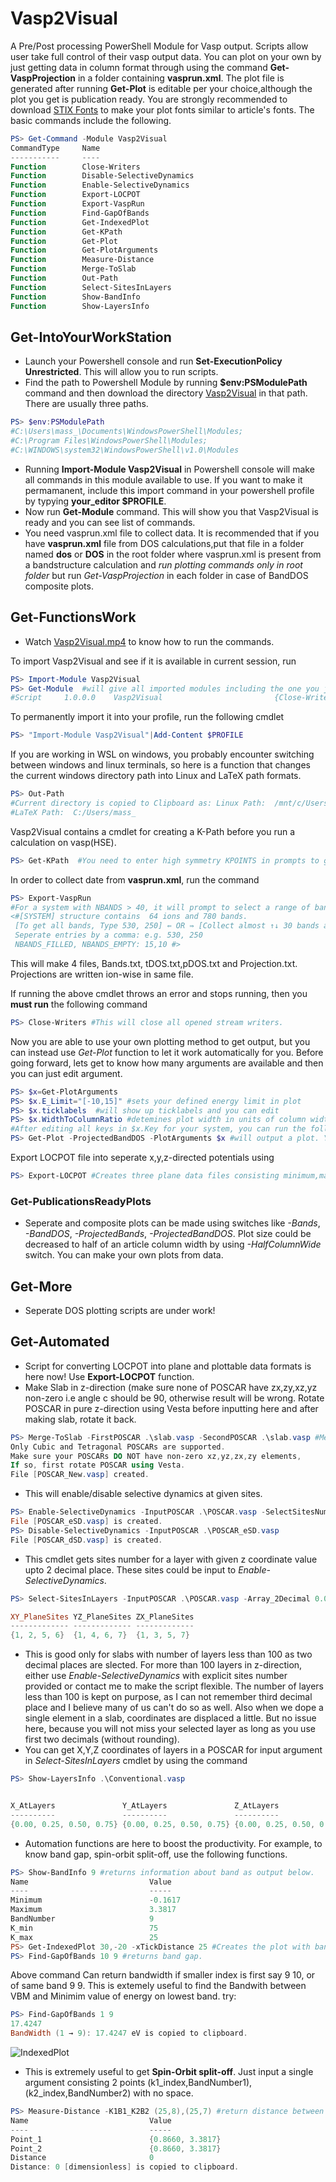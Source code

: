 # Vasp2Visual
A Pre/Post processing PowerShell Module for Vasp output. Scripts allow user take full control of their vasp output data. You can plot on your own by just getting data in column format through using the command **Get-VaspProjection** in a folder containing **vasprun.xml**. The plot file is generated after running **Get-Plot** is editable per your choice,although the plot you get is publication ready. You are strongly recommended to download [STIX Fonts](https://www.stixfonts.org/) to make your plot fonts similar to article's fonts. The basic commands include the following.
```powershell
PS> Get-Command -Module Vasp2Visual
CommandType     Name
-----------     ----
Function        Close-Writers
Function        Disable-SelectiveDynamics
Function        Enable-SelectiveDynamics
Function        Export-LOCPOT
Function        Export-VaspRun
Function        Find-GapOfBands
Function        Get-IndexedPlot
Function        Get-KPath
Function        Get-Plot
Function        Get-PlotArguments
Function        Measure-Distance
Function        Merge-ToSlab
Function        Out-Path
Function        Select-SitesInLayers
Function        Show-BandInfo
Function        Show-LayersInfo
```
## Get-IntoYourWorkStation
- Launch your Powershell console and run **Set-ExecutionPolicy Unrestricted**. This will allow you to run scripts.
- Find the path to Powershell Module by running **$env:PSModulePath** command and then download the directory [Vasp2Visual](Vasp2Visual) in that path. There are usually three paths.
```powershell
PS> $env:PSModulePath
#C:\Users\mass_\Documents\WindowsPowerShell\Modules;
#C:\Program Files\WindowsPowerShell\Modules;
#C:\WINDOWS\system32\WindowsPowerShell\v1.0\Modules
```
- Running **Import-Module Vasp2Visual** in Powershell console will make all commands in this module available to use. If you want to make it permamanent, include this import command in your powershell profile by typying **your_editor $PROFILE**.
- Now run **Get-Module** command. This will show you that Vasp2Visual is ready and you can see list of commands.
- You need vasprun.xml file to collect data. It is recommended that if you have **vasprun.xml** file from DOS calculations,put that file in a folder named **dos** or **DOS** in the root folder where vasprun.xml is present from a bandstructure calculation and *run plotting commands only in root folder* but run *Get-VaspProjection* in each folder in case of BandDOS composite plots.
## Get-FunctionsWork
- Watch [Vasp2Visual.mp4](Vasp2Visual.mp4) to know how to run the commands.

To import Vasp2Visual and see if it is available in current session, run
```powershell
PS> Import-Module Vasp2Visual
PS> Get-Module  #will give all imported modules including the one you just imported
#Script     1.0.0.0    Vasp2Visual                         {Close-Writers, Get-KPath, Get-Plot, Get-PlotArguments...}
```
To permanently import it into your profile, run the following cmdlet
```powershell
PS> "Import-Module Vasp2Visual"|Add-Content $PROFILE
```
If you are working in WSL on windows, you probably encounter switching between windows and linux terminals, so here is a function that changes the current windows directory path into Linux and LaTeX path formats.
```powershell
PS> Out-Path
#Current directory is copied to Clipboard as: Linux Path:  /mnt/c/Users/mass_
#LaTeX Path:  C:/Users/mass_
```
Vasp2Visual contains a cmdlet for creating a K-Path before you run a calculation on vasp(HSE).
```powershell
PS> Get-KPath  #You need to enter high symmetry KPOINTS in prompts to get path.
```
In order to collect date from **vasprun.xml**, run the command
```powershell
PS> Export-VaspRun
#For a system with NBANDS > 40, it will prompt to select a range of bands
<#[SYSTEM] structure contains  64 ions and 780 bands.           
 [To get all bands, Type 530, 250] ⇚ OR ⇛ [Collect almost ↑↓ 30 bands around VBM]
 Seperate entries by a comma: e.g. 530, 250                         
 NBANDS_FILLED, NBANDS_EMPTY: 15,10 #>
```
This will make 4 files, Bands.txt, tDOS.txt,pDOS.txt and Projection.txt. Projections are written ion-wise in same file. 

If running the above cmdlet throws an error and stops running, then you **must run** the following command
```powershell
PS> Close-Writers #This will close all opened stream writers. 
```
Now you are able to use your own plotting method to get output, but you can instead use *Get-Plot* function to let it work automatically for you. Before going forward, lets get to know how many arguments are available and then you can just edit argument.
```powershell
PS> $x=Get-PlotArguments
PS> $x.E_Limit="[-10,15]" #sets your defined energy limit in plot
PS> $x.ticklabels  #will show up ticklabels and you can edit
PS> $x.WidthToColumnRatio #detemines plot width in units of column width of article.
#After editing all keys in $x.Key for your system, you can run the following cmdlet to get plot
PS> Get-Plot -ProjectedBandDOS -PlotArguments $x #will output a plot. You can add -HalfColumnWide switch to make small size plots.
```
Export LOCPOT file into seperate x,y,z-directed potentials using
```powershell
PS> Export-LOCPOT #Creates three plane data files consisting minimum,maximum and average potential in each direction.
```
### Get-PublicationsReadyPlots
- Seperate and composite plots can be made using switches like *-Bands*, *-BandDOS*, *-ProjectedBands*, *-ProjectedBandDOS*. Plot size could be decreased to half of an article column width by using *-HalfColumnWide* switch. You can make your own plots from data.
## Get-More
- Seperate DOS plotting scripts are under work!
## Get-Automated
- Script for converting LOCPOT into plane and plottable data formats is here now! Use **Export-LOCPOT** function.
- Make Slab in z-direction (make sure none of POSCAR have zx,zy,xz,yz non-zero i.e angle c should be 90, otherwise result will be wrong. Rotate POSCAR in pure z-direction using Vesta before inputting here and after making slab, rotate it back.
```powershell
PS> Merge-ToSlab -FirstPOSCAR .\slab.vasp -SecondPOSCAR .\slab.vasp #Merges two POSCARS in z-direction
Only Cubic and Tetragonal POSCARs are supported.
Make sure your POSCARs DO NOT have non-zero xz,yz,zx,zy elements,
If so, first rotate POSCAR using Vesta.
File [POSCAR_New.vasp] created.
```
- This will enable/disable selective dynamics at given sites.
```powershell
PS> Enable-SelectiveDynamics -InputPOSCAR .\POSCAR.vasp -SelectSitesNumber 1,2,5
File [POSCAR_eSD.vasp] is created.
PS> Disable-SelectiveDynamics -InputPOSCAR .\POSCAR_eSD.vasp
File [POSCAR_dSD.vasp] is created.
```
- This cmdlet gets sites number for a layer with given z coordinate value upto 2 decimal place. These sites could be input to *Enable-SelectiveDynamics*.
```powershell
PS> Select-SitesInLayers -InputPOSCAR .\POSCAR.vasp -Array_2Decimal 0.00,0.25

XY_PlaneSites YZ_PlaneSites ZX_PlaneSites
------------- ------------- -------------
{1, 2, 5, 6}  {1, 4, 6, 7}  {1, 3, 5, 7}
```
- This is good only for slabs with number of layers less than 100 as two decimal places are slected. For more than 100 layers in z-direction, either use *Enable-SelectiveDynamics* with explicit sites number provided or contact me to make the script flexible. The number of layers less than 100  is kept on purpose, as I can not remember third decimal place and I believe many of us can't do so as well. Also when we dope a single element in a slab, coordinates are displaced a little. But no issue here, because you will not miss your selected layer as long as you use first two decimals (without rounding).
- You can get X,Y,Z coordinates of layers in a POSCAR for input argument in *Select-SitesInLayers* cmdlet by using the command
```powershell
PS> Show-LayersInfo .\Conventional.vasp


X_AtLayers               Y_AtLayers               Z_AtLayers
----------               ----------               ----------
{0.00, 0.25, 0.50, 0.75} {0.00, 0.25, 0.50, 0.75} {0.00, 0.25, 0.50, 0.75}
```
- Automation functions are here to boost the productivity. For example, to know band gap, spin-orbit split-off, use the following functions.
```powershell
PS> Show-BandInfo 9 #returns information about band as output below.
Name                           Value                                           
----                           -----                                           
Minimum                        -0.1617                                         
Maximum                        3.3817                                          
BandNumber                     9                                               
K_min                          75                                              
K_max                          25
PS> Get-IndexedPlot 30,-20 -xTickDistance 25 #Creates the plot with bands and k-point indexed as givnen in figure below.
PS> Find-GapOfBands 10 9 #returns band gap. 
```
Above command Can return bandwidth if smaller index is first say 9 10, or of same band 9 9. This is extemely useful to find the Bandwith between VBM and Minimim value of energy on lowest band. try:
```powershell
PS> Find-GapOfBands 1 9
17.4247
BandWidth (1 → 9): 17.4247 eV is copied to clipboard.
```
![IndexedPlot](IndexedPlot.svg)
- This is extremely useful to get **Spin-Orbit split-off**. Just input a single argument consisting 2 points (k1_index,BandNumber1),(k2_index,BandNumber2) with no space.
```powershell
PS> Measure-Distance -K1B1_K2B2 (25,8),(25,7) #return distance between any two points on k-E plane. Below is return of Above command.
Name                           Value                                           
----                           -----                                           
Point_1                        {0.8660, 3.3817}                                
Point_2                        {0.8660, 3.3817}                                
Distance                       0                                               
Distance: 0 [dimensionless] is copied to clipboard.
```

